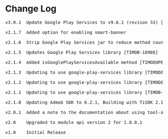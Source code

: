 # Change Log
<pre>
v3.0.1  Update Google Play Services to v9.6.1 (revison 33) [TIMOB-23860]

v2.1.7  Added option for enabling smart-banner

v2.1.6  Strip Google Play Services jar to reduce method count [TIMOB-18082]

v2.1.5  Updates Google Play Services library [TIMOB-18988]

v2.1.4  Added isGooglePlayServicesAvailable method [TIMODOPEN-461]

v2.1.3  Updating to use google-play-services library [TIMODOPEN-454]

v2.1.2  Updating to use google-play-services library [TIMODOPEN-445]

v2.1.1  Updating to use google-play-services library [TIMOB-16940]

v2.1.0  Updating Admob SDK to 6.2.1, Building with TiSDK 2.1.3.GA, update documentation [TIMODOPEN-212]
	
v2.0.1	Added a note to the documentation about using tool-api-level 14 in the tiapp.xml [MOD-639]

v2.0	Upgraded to module api version 2 for 1.8.0.1

v1.0    Initial Release
